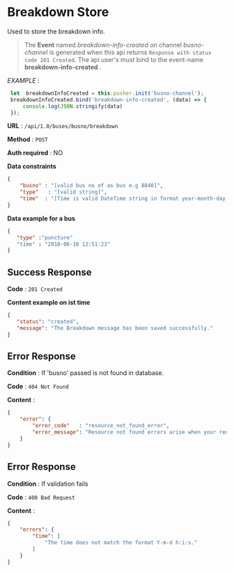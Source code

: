 # Breakdown Store

Used to store the breakdown info.
> The **Event** named *breakdown-info-created* on channel *busno-channel* is generated when this api returns `Response with status code 201 Created`.
> The api user's must bind to the event-name **breakdown-info-created** .
>
*EXAMPLE* :
 ```typescript
  let  breakdownInfoCreated = this.pusher.init('busno-channel');
  breakdownInfoCreated.bind('breakdown-info-created', (data) => {
      console.log(JSON.stringify(data)
  });
```
>
**URL** : `/api/1.0/buses/busno/breakdown`

**Method** : `POST`

**Auth required** : NO

**Data constraints**

```json
{
    "busno" : "[valid bus no of as bus e.g 8840]",
    "type"   : "[valid string]",
    "time"  : "[Time is valid DateTime string in format year-month-day hour:min:sec ]"
}
```

**Data example for a bus**

```json
{
   "type" :"puncture"
   "time" : "2018-06-10 12:51:23"
}
```

## Success Response

**Code** : `201 Created`

**Content example on ist time**

```json
{
   "status": "created",
   "message": "The Breakdown message has been saved successfully."
}
```

## Error Response

**Condition** : If 'busno'  passed is not found in database.

**Code** : `404 Not Found`

**Content** :

```json
{
    "error": {
        "error_code"   : "resource_not_found_error",
        "error_message": "Resource not found errors arise when your request is trying to access the resources not found in datbase."
    }
}
```
## Error Response

**Condition** : If validation fails

**Code** : `400 Bad Request`

**Content** :

```json
{
    "errors": {
        "time": [
            "The time does not match the format Y-m-d h:i:s."
        ]
    }
}
```